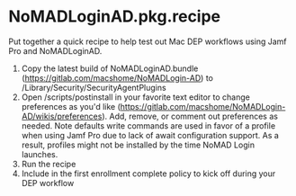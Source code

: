 # NoMADLoginAD.pkg.recipe
Put together a quick recipe to help test out Mac DEP workflows using Jamf Pro and NoMADLoginAD. 

1. Copy the latest build of NoMADLoginAD.bundle (https://gitlab.com/macshome/NoMADLogin-AD) to /Library/Security/SecurityAgentPlugins
2. Open /scripts/postinstall in your favorite text editor to change preferences as you'd like (https://gitlab.com/macshome/NoMADLogin-AD/wikis/preferences). Add, remove, or comment out preferences as needed. Note defaults write commands are used in favor of a profile when using Jamf Pro due to lack of await configuration support. As a result, profiles might not be installed by the time NoMAD Login launches. 
3. Run the recipe
4. Include in the first enrollment complete policy to kick off during your DEP workflow

